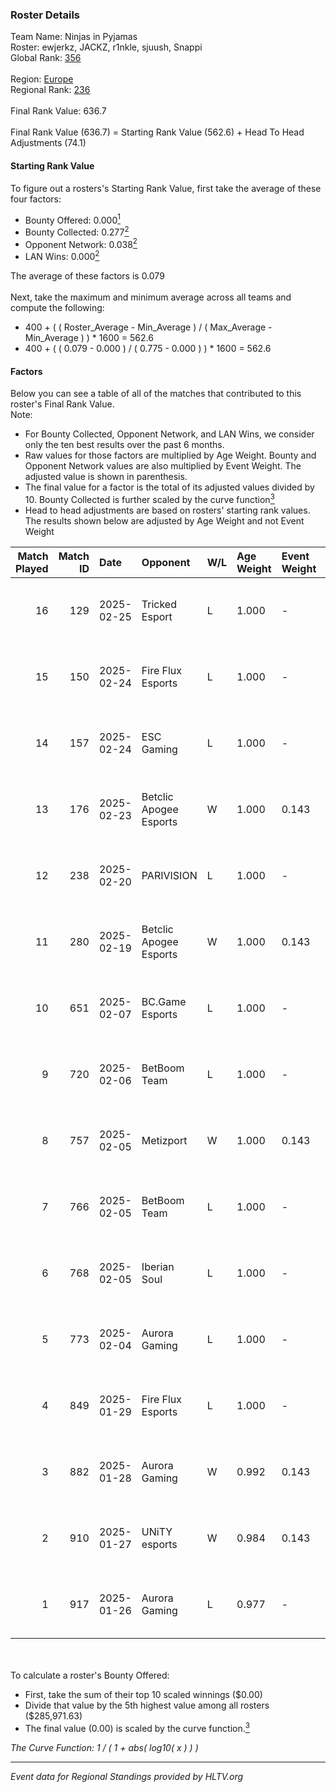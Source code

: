 ### Roster Details<br />
Team Name: Ninjas in Pyjamas<br />
Roster: ewjerkz, JACKZ, r1nkle, sjuush, Snappi<br />
Global Rank: [356](../../standings_global_2025_02_28.md)<br />
<br />
Region: [Europe]( ../../standings_europe_2025_02_28.md)<br />
Regional Rank: [236]( ../../standings_europe_2025_02_28.md)<br />
<br />
Final Rank Value:  636.7<br />
<br />
Final Rank Value (636.7) = Starting Rank Value (562.6) + Head To Head Adjustments (74.1)<br />

#### Starting Rank Value<br />
To figure out a rosters's Starting Rank Value, first take the average of these four factors:<br />
- Bounty Offered: 0.000[<sup>1</sup>](#table2)
- Bounty Collected: 0.277[<sup>2</sup>](#table1)
- Opponent Network: 0.038[<sup>2</sup>](#table1)
- LAN Wins: 0.000[<sup>2</sup>](#table1)

The average of these factors is 0.079<br />
<br />
Next, take the maximum and minimum average across all teams and compute the following:<br />
- 400 + ( ( Roster_Average - Min_Average ) / ( Max_Average - Min_Average ) ) * 1600 = 562.6
- 400 + ( ( 0.079 - 0.000 ) / ( 0.775 - 0.000 ) ) * 1600 = 562.6


#### Factors<br />
Below you can see a table of all of the matches that contributed to this roster's Final Rank Value.<br />
Note:<br />

- For Bounty Collected, Opponent Network, and LAN Wins, we consider only the ten best results over the past 6 months.
- Raw values for those factors are multiplied by Age Weight. Bounty and Opponent Network values are also multiplied by Event Weight. The adjusted value is shown in parenthesis.
- The final value for a factor is the total of its adjusted values divided by 10. Bounty Collected is further scaled by the curve function[<sup>3</sup>](#curveFunction)
- Head to head adjustments are based on rosters' starting rank values. The results shown below are adjusted by Age Weight and not Event Weight
<span id="table1"></span><br />


| Match Played | Match ID | Date       | Opponent               | W/L | Age Weight | Event Weight | Bounty Collected | Opponent Network | LAN Wins  | H2H Adj. | Roster                                     |
| -: | -: | :- | :- | :- | :- | :- | :- | :- | :- | -: | :- |
|           16 |      129 | 2025-02-25 | Tricked Esport         | L   | 1.000      | -            | -                | -                | -         |    -6.01 | ewjerkz, JACKZ, r1nkle, sjuush, Snappi     |
|           15 |      150 | 2025-02-24 | Fire Flux Esports      | L   | 1.000      | -            | -                | -                | -         |    -4.23 | ewjerkz, JACKZ, r1nkle, sjuush, Snappi     |
|           14 |      157 | 2025-02-24 | ESC Gaming             | L   | 1.000      | -            | -                | -                | -         |   -16.89 | ewjerkz, JACKZ, r1nkle, sjuush, Snappi     |
|           13 |      176 | 2025-02-23 | Betclic Apogee Esports | W   | 1.000      | 0.143        | 0.014 (0.002)    | 0.551 (0.079)    | 0 (0.000) |    26.01 | ewjerkz, JACKZ, r1nkle, sjuush, Snappi     |
|           12 |      238 | 2025-02-20 | PARIVISION             | L   | 1.000      | -            | -                | -                | -         |    -5.95 | ewjerkz, JACKZ, r1nkle, sjuush, Snappi     |
|           11 |      280 | 2025-02-19 | Betclic Apogee Esports | W   | 1.000      | 0.143        | 0.014 (0.002)    | 0.551 (0.079)    | 0 (0.000) |    26.87 | ewjerkz, JACKZ, r1nkle, sjuush, Snappi     |
|           10 |      651 | 2025-02-07 | BC.Game Esports        | L   | 1.000      | -            | -                | -                | -         |    -1.96 | arrozdoce, ewjerkz, r1nkle, sjuush, Snappi |
|            9 |      720 | 2025-02-06 | BetBoom Team           | L   | 1.000      | -            | -                | -                | -         |    -1.86 | arrozdoce, ewjerkz, r1nkle, sjuush, Snappi |
|            8 |      757 | 2025-02-05 | Metizport              | W   | 1.000      | 0.143        | 0.088 (0.013)    | 0.553 (0.079)    | 0 (0.000) |    29.23 | arrozdoce, ewjerkz, r1nkle, sjuush, Snappi |
|            7 |      766 | 2025-02-05 | BetBoom Team           | L   | 1.000      | -            | -                | -                | -         |    -1.45 | arrozdoce, ewjerkz, r1nkle, sjuush, Snappi |
|            6 |      768 | 2025-02-05 | Iberian Soul           | L   | 1.000      | -            | -                | -                | -         |    -6.36 | ewjerkz, JACKZ, r1nkle, sjuush, Snappi     |
|            5 |      773 | 2025-02-04 | Aurora Gaming          | L   | 1.000      | -            | -                | -                | -         |    -6.42 | ewjerkz, JACKZ, r1nkle, sjuush, Snappi     |
|            4 |      849 | 2025-01-29 | Fire Flux Esports      | L   | 1.000      | -            | -                | -                | -         |    -3.58 | ewjerkz, JACKZ, r1nkle, sjuush, Snappi     |
|            3 |      882 | 2025-01-28 | Aurora Gaming          | W   | 0.992      | 0.143        | 0.023 (0.003)    | 0.599 (0.085)    | 0 (0.000) |    25.57 | ewjerkz, JACKZ, r1nkle, sjuush, Snappi     |
|            2 |      910 | 2025-01-27 | UNiTY esports          | W   | 0.984      | 0.143        | 0.030 (0.004)    | 0.447 (0.063)    | 0 (0.000) |    25.36 | ewjerkz, JACKZ, r1nkle, sjuush, Snappi     |
|            1 |      917 | 2025-01-26 | Aurora Gaming          | L   | 0.977      | -            | -                | -                | -         |    -4.29 | ewjerkz, JACKZ, r1nkle, sjuush, Snappi     |

<br />
<span id="table2"></span><br />
To calculate a roster's Bounty Offered:<br />

- First, take the sum of their top 10 scaled winnings ($0.00)
- Divide that value by the 5th highest value among all rosters ($285,971.63)
- The final value (0.00) is scaled by the curve function.[<sup>3</sup>](#curveFunction)

<span id="curveFunction"></span>_The Curve Function: 1 / ( 1 + abs( log10( x ) ) )_<br />

---
_Event data for Regional Standings provided by HLTV.org_<br />
